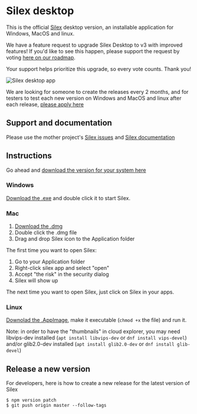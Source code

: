 # Silex desktop

This is the official [Silex](https://www.silex.me) desktop version, an installable application for Windows, MacOS and linux.

We have a feature request to upgrade Silex Desktop to v3 with improved features! If you'd like to see this happen, please support the request by voting [here on our roadmap](https://roadmap.silex.me/posts/3/silex-desktop).

Your support helps prioritize this upgrade, so every vote counts. Thank you!

![Silex desktop app](https://user-images.githubusercontent.com/715377/36344714-bf264de2-141e-11e8-8c87-f698e96d91c9.png)


We are looking for someone to create the releases every 2 months, and for testers to test each new version on Windows and MacOS and linux after each release, [please apply here](https://github.com/silexlabs/Silex/issues/927)


## Support and documentation

Please use the mother project's [Silex issues](https://github.com/silexlabs/Silex/issues) and [Silex documentation](https://github.com/silexlabs/Silex/wiki)

## Instructions

Go ahead and [download the version for your system here](https://github.com/silexlabs/silex-desktop/releases/latest)

### Windows

[Download the .exe](https://github.com/lexoyo/silex-desktop/releases) and double click it to start Silex.

### Mac

1. [Download the .dmg](https://github.com/lexoyo/silex-desktop/releases)
1. Double click the .dmg file
1. Drag and drop Silex icon to the Application folder

The first time you want to open Silex:

1. Go to your Application folder
1. Right-click silex app and select "open"
1. Accept "the risk" in the security dialog
1. Silex will show up

The next time you want to open Silex, just click on Silex in your apps.

### Linux

[Downolad the .AppImage](https://github.com/lexoyo/silex-desktop/releases), make it executable (`chmod +x` the file) and run it.

Note: in order to have the "thumbnails" in cloud explorer, you may need libvips-dev installed (`apt install libvips-dev` or `dnf install vips-devel`) and/or glib2.0-dev installed (`apt install glib2.0-dev` or `dnf install glib-devel`)


## Release a new version

For developers, here is how to create a new release for the latest version of Silex

```
$ npm version patch
$ git push origin master --follow-tags
```
